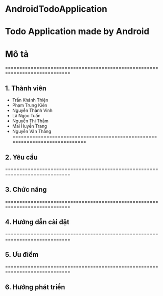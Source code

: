 # AndroidTodoApplication
Todo Application made by Android
=============================================================================
# Mô tả
=============================================================================
## 1. Thành viên
- Trần Khánh Thiện
- Phạm Trung Kiên
- Nguyễn Thành Vinh
- Lã Ngọc Tuấn
- Nguyễn Thị Thắm
- Mai Huyền Trang
- Nguyễn Văn Thắng
=============================================================================
## 2. Yêu cầu
=============================================================================
## 3. Chức năng
=============================================================================
## 4. Hướng dẫn cài đặt
=============================================================================
## 5. Ưu điểm
=============================================================================
## 6. Hướng phát triển
